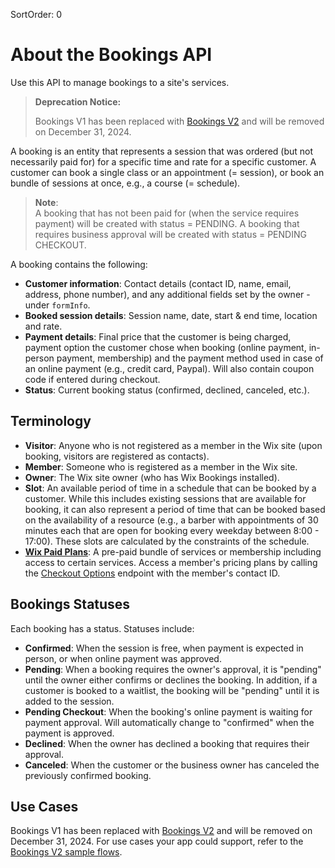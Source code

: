 SortOrder: 0
# About the Bookings API

Use this API to manage bookings to a site's services.

<blockquote class='warning'>

__Deprecation Notice:__

Bookings V1 has been replaced with
[Bookings V2](https://dev.wix.com/docs/rest/business-solutions/bookings/bookings-and-time-slots/bookings-v2/bookings-v2-and-confirmation/introduction)
and will be removed on December 31, 2024.

</blockquote>

A booking is an entity that represents a session that was ordered (but not necessarily paid for) for a specific time and rate for a specific customer. A customer can book a single class or an appointment (= session), or book an bundle of sessions at once, e.g., a course (= schedule).  

> **Note**:  
A booking that has not been paid for (when the service requires payment) will be created with status = PENDING. A booking that requires business approval will be created with status = PENDING CHECKOUT.

A booking contains the following:
- **Customer information**: Contact details (contact ID, name, email, address, phone number), and any additional fields set by the owner - under `formInfo`.
- **Booked session details**: Session name, date, start & end time, location and rate.
- **Payment details**: Final price that the customer is being charged, payment option the customer chose when booking (online payment, in-person payment, membership) and the payment method used in case of an online payment (e.g., credit card, Paypal). Will also contain coupon code if entered during checkout.
- **Status**: Current booking status (confirmed, declined, canceled, etc.).

## Terminology
- **Visitor**: Anyone who is not registered as a member in the Wix site (upon booking, visitors are registered as contacts).
- **Member**: Someone who is registered as a member in the Wix site.
- **Owner**: The Wix site owner (who has Wix Bookings installed).
- **Slot**: An available period of time in a schedule that can be booked by a customer. While this includes existing sessions that are available for booking, it can also represent a period of time that can be booked based on the availability of a resource (e.g., a barber with appointments of 30 minutes each that are open for booking every weekday between 8:00 - 17:00). These slots are calculated by the constraints of the schedule.
- **[Wix Paid Plans](https://support.wix.com/en/article/about-pricing-plans)**: A pre-paid bundle of services or membership including access to certain services. Access a member's pricing plans by calling the [Checkout Options](https://dev.wix.com/api/rest/wix-bookings/checkout-options/checkout-options) endpoint with the member's contact ID.

## Bookings Statuses
Each booking has a status. Statuses include:
- **Confirmed**: When the session is free, when payment is expected in person, or when online payment was approved.
- **Pending**: When a booking requires the owner's approval, it is "pending" until the owner either confirms or declines the booking. In addition, if a customer is booked to a waitlist, the booking will be "pending" until it is added to the session.
- **Pending Checkout**: When the booking's online payment is waiting for payment approval. Will automatically change to "confirmed" when the payment is approved.
- **Declined**: When the owner has declined a booking that requires their approval. 
- **Canceled**: When the customer or the business owner has canceled the previously confirmed booking.

## Use Cases

Bookings V1 has been replaced with
[Bookings V2](https://dev.wix.com/docs/rest/business-solutions/bookings/bookings-and-time-slots/bookings-v2/bookings-v2-and-confirmation/introduction)
and will be removed on December 31, 2024. For use cases your app could support, refer to the
[Bookings V2 sample flows](https://dev.wix.com/docs/rest/business-solutions/bookings/bookings-and-time-slots/bookings-v2/bookings-v2-and-confirmation/sample-booking-flows).
